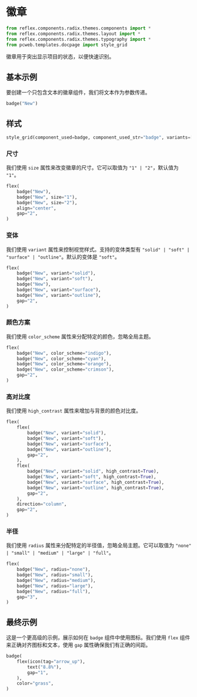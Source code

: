 # 徽章

```python exec
from reflex.components.radix.themes.components import *
from reflex.components.radix.themes.layout import *
from reflex.components.radix.themes.typography import *
from pcweb.templates.docpage import style_grid
```

徽章用于突出显示项目的状态，以便快速识别。

## 基本示例

要创建一个只包含文本的徽章组件，我们将文本作为参数传递。

```python demo
badge("New")
```

## 样式

```python eval
style_grid(component_used=badge, component_used_str="badge", variants=["solid", "soft", "surface", "outline"], components_passed="England!",)
```

### 尺寸

我们使用 `size` 属性来改变徽章的尺寸。它可以取值为 `"1" | "2"`，默认值为 `"1"`。

```python demo
flex(
    badge("New"),
    badge("New", size="1"),
    badge("New", size="2"),
    align="center",
    gap="2",
)
```

### 变体

我们使用 `variant` 属性来控制视觉样式。支持的变体类型有 `"solid" | "soft" | "surface" | "outline"`。默认的变体是 `"soft"`。

```python demo
flex(
    badge("New", variant="solid"),
    badge("New", variant="soft"),
    badge("New"),
    badge("New", variant="surface"),
    badge("New", variant="outline"),
    gap="2",
)
```

### 颜色方案

我们使用 `color_scheme` 属性来分配特定的颜色，忽略全局主题。

```python demo
flex(
    badge("New", color_scheme="indigo"),
    badge("New", color_scheme="cyan"),
    badge("New", color_scheme="orange"),
    badge("New", color_scheme="crimson"),
    gap="2",
)
```

### 高对比度

我们使用 `high_contrast` 属性来增加与背景的颜色对比度。

```python demo
flex(
    flex(
        badge("New", variant="solid"),
        badge("New", variant="soft"),
        badge("New", variant="surface"),
        badge("New", variant="outline"),
        gap="2",
    ),
    flex(
        badge("New", variant="solid", high_contrast=True),
        badge("New", variant="soft", high_contrast=True),
        badge("New", variant="surface", high_contrast=True),
        badge("New", variant="outline", high_contrast=True),
        gap="2",
    ),
    direction="column",
    gap="2",
)
```

### 半径

我们使用 `radius` 属性来分配特定的半径值，忽略全局主题。它可以取值为 `"none" | "small" | "medium" | "large" | "full"`。

```python demo
flex(
    badge("New", radius="none"),
    badge("New", radius="small"),
    badge("New", radius="medium"),
    badge("New", radius="large"),
    badge("New", radius="full"),
    gap="3",
)
```

## 最终示例

这是一个更高级的示例，展示如何在 `badge` 组件中使用图标。我们使用 `flex` 组件来正确对齐图标和文本，使用 `gap` 属性确保我们有正确的间距。

```python demo
badge(
    flex(icon(tag="arrow_up"),
        text("8.8%"),
        gap="1",
    ),
    color="grass",
)
```

